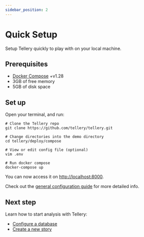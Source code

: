 ```yaml
---
sidebar_position: 2
---
```


# Quick Setup

Setup Tellery quickly to play with on your local machine.

## Prerequisites

- [Docker Compose](https://docs.docker.com/compose/install/) +v1.28
- 3GB of free memory
- 5GB of disk space

## Set up

Open your terminal, and run:

```shell
# Clone the Tellery repo
git clone https://github.com/tellery/tellery.git

# Change directories into the demo directory
cd tellery/deploy/compose

# View or edit config file (optional)
vim .env

# Run docker compose
docker-compose up
```

You can now access it on [http://localhost:8000](http://localhost:8000).

Check out the [general configuration guide](https://github.com/tellery/tellery/tree/master/deploy/compose#environments) for more detailed info.


## Next step


Learn how to start analysis with Tellery:

* [Configure a database](/docs/how-to-use/configure-database)
* [Create a new story](/docs/how-to-use/create-story)
